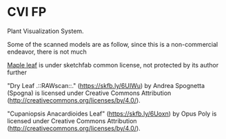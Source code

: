 # CVI FP

Plant Visualization System.

Some of the scanned models are as follow, since this is a non-commercial endeavor, there is not much 



[Maple leaf](https://sketchfab.com/3d-models/maple-leaf-c06c7cf93eda435dbc5cccf7511907ac#download) is under sketchfab common license, not protected by its author further

"Dry Leaf .::RAWscan::." (https://skfb.ly/6UIWu) by Andrea Spognetta (Spogna) is licensed under Creative Commons Attribution (http://creativecommons.org/licenses/by/4.0/).

"Cupaniopsis Anacardioides Leaf" (https://skfb.ly/6Uoxn) by Opus Poly is licensed under Creative Commons Attribution (http://creativecommons.org/licenses/by/4.0/).
